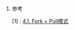1. 参考

   [1] : [4.1. Fork + Pull模式](<https://www.worldhello.net/gotgithub/04-work-with-others/010-fork-and-pull.html>)